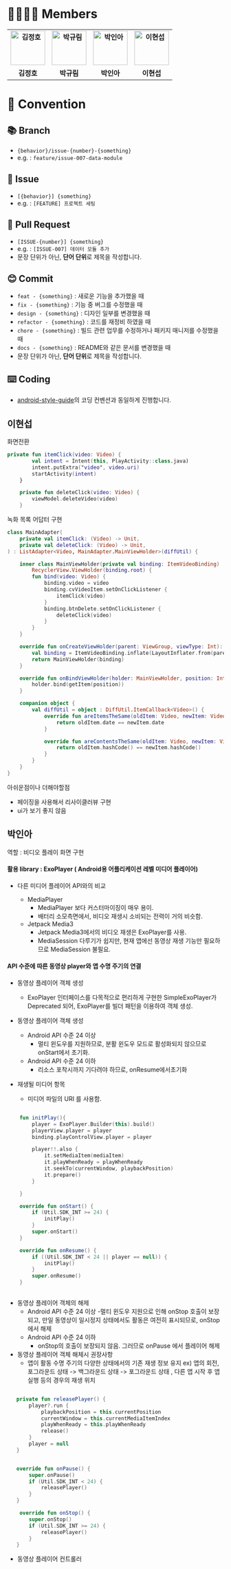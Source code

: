 # 👨‍👨‍👦‍👦 Members

<div align="center">
  <table style="font-weight : bold">
      <tr>
          <td align="center">
              <a href="https://github.com/hoyahozz">                 
                  <img alt="김정호" src="https://avatars.githubusercontent.com/hoyahozz" width="80" />            
              </a>
          </td>
          <td align="center">
              <a href="https://github.com/gyurim">                 
                  <img alt="박규림" src="https://avatars.githubusercontent.com/gyurim" width="80" />            
              </a>
          </td>
          <td align="center">
              <a href="https://github.com/INAH-PAK">                 
                  <img alt="박인아" src="https://avatars.githubusercontent.com/INAH-PAK" width="80" />            
              </a>
          </td>
          <td align="center">
              <a href="https://github.com/leehandsub">                 
                  <img alt="이현섭" src="https://avatars.githubusercontent.com/leehandsub" width="80" />            
              </a>
          </td>
      </tr>
      <tr>
          <td align="center">김정호</td>
          <td align="center">박규림</td>
          <td align="center">박인아</td>
          <td align="center">이현섭</td>
      </tr>
  </table>
</div>

# 🤝 Convention

## 📚 Branch

- `{behavior}/issue-{number}-{something}` 
- e.g. : `feature/issue-007-data-module`

## 🤔 Issue

- `[{behavior}] {something}`
- e.g. : `[FEATURE] 프로젝트 세팅`

## 🤲 Pull Request

- `[ISSUE-{number}] {something}`
- e.g. : `[ISSUE-007] 데이터 모듈 추가`
- 문장 단위가 아닌, **단어 단위**로 제목을 작성합니다.

## 😊 Commit

- `feat - {something}` : 새로운 기능을 추가했을 때
- `fix - {something}` : 기능 중 버그를 수정했을 때
- `design - {something}` : 디자인 일부를 변경했을 때
- `refactor - {something}` : 코드를 재정비 하였을 때
- `chore - {something}` : 빌드 관련 업무를 수정하거나 패키지 매니저를 수정했을 때
- `docs - {something}` : README와 같은 문서를 변경했을 때
- 문장 단위가 아닌, **단어 단위**로 제목을 작성합니다.

## ⌨️ Coding
- [android-style-guide](https://github.com/PRNDcompany/android-style-guide)의 코딩 컨벤션과 동일하게 진행합니다.

## 이현섭

화면전환

```kotlin
private fun itemClick(video: Video) {
        val intent = Intent(this, PlayActivity::class.java)
        intent.putExtra("video", video.uri)
        startActivity(intent)
    }

    private fun deleteClick(video: Video) {
        viewModel.deleteVideo(video)
    }
```

녹화 목록 어답터 구현

```kotlin
class MainAdapter(
    private val itemClick: (Video) -> Unit,
    private val deleteClick: (Video) -> Unit,
) : ListAdapter<Video, MainAdapter.MainViewHolder>(diffUtil) {

    inner class MainViewHolder(private val binding: ItemVideoBinding) :
        RecyclerView.ViewHolder(binding.root) {
        fun bind(video: Video) {
            binding.video = video
            binding.cvVideoItem.setOnClickListener {
                itemClick(video)
            }
            binding.btnDelete.setOnClickListener {
                deleteClick(video)
            }
        }
    }

    override fun onCreateViewHolder(parent: ViewGroup, viewType: Int): MainViewHolder {
        val binding = ItemVideoBinding.inflate(LayoutInflater.from(parent.context), parent, false)
        return MainViewHolder(binding)
    }

    override fun onBindViewHolder(holder: MainViewHolder, position: Int) {
        holder.bind(getItem(position))
    }

    companion object {
        val diffUtil = object : DiffUtil.ItemCallback<Video>() {
            override fun areItemsTheSame(oldItem: Video, newItem: Video): Boolean {
                return oldItem.date == newItem.date
            }

            override fun areContentsTheSame(oldItem: Video, newItem: Video): Boolean {
                return oldItem.hashCode() == newItem.hashCode()
            }
        }
    }
}
```

아쉬운점이나 더해야할점

- 페이징을 사용해서 리사이클러뷰 구현
- ui가 보기 좋지 않음


## 박인아

역할 : 비디오 플레이 화면 구현

#### 활용 library : ExoPlayer ( Android용 어플리케이션 레벨 미디어 플레이어)

- 다른 미디어 플레이어 API와의 비교

  - MediaPlayer 
    - MediaPlayer 보다 커스터마이징이 매우 용이.
    - 배터리 소모측면에서, 비디오 재생시 소비되는 전력이 거의 비슷함.
  - Jetpack Media3
    - Jetpack Media3에서의 비디오 재생은 ExoPlayer를 사용.
    - MediaSession 다루기가 쉽지만, 현재 앱에선 동영상 재생 기능만 필요하므로 MediaSession 불필요.


#### API 수준에 따른 동영상 player와 앱 수명 주기의 연결


- 동영상 플레이어 객체 생성
  - ExoPlayer 인터페이스를 다목적으로 편리하게 구현한 SimpleExoPlayer가 Deprecated 되어, ExoPlayer를 빌더 패턴을 이용하여 객체 생성.
  
- 동영상 플레이어 객체 생성
  - Android API 수준 24 이상
    - 멀티 윈도우를 지원하므로, 분활 윈도우 모드로 활성화되지 않으므로 onStart에서 초기화.
  - Android API 수준 24 이하
    - 리소스 포착시까지 기다려야 하므로, onResume에서초기화 
    
- 재생될 미디어 항목
    - 미디어 파일의 URI 를 사용함.
    
```kotlin

    fun initPlay(){
        player = ExoPlayer.Builder(this).build()
        playerView.player = player
        binding.playControlView.player = player

        player!!.also {
            it.setMediaItem(mediaItem)
            it.playWhenReady = playWhenReady
            it.seekTo(currentWindow, playbackPosition)
            it.prepare()
        }

    }

    override fun onStart() {
        if (Util.SDK_INT >= 24) {
            initPlay()
        }
        super.onStart()
    }

    override fun onResume() {
        if ((Util.SDK_INT < 24 || player == null)) {
            initPlay()
        }
        super.onResume()
    }
    
```
    
- 동영상 플레이어 객체의 해제
  - Android API 수준 24 이상
    -멀티 윈도우 지원으로 인해 onStop 호출이 보장되고, 만일 동영상이 일시정지 상태에서도 활동은 여전히 표시되므로, onStop에서 해제
  - Android API 수준 24 이하
    - onStop의 호출이 보장되지 않음. 그러므로 onPause 에서 플레이어 해제
- 동영상 플레이어 객체 해체시 권장사항
  - 앱이 활동 수명 주기의 다양한 상태에서의 기존 재생 정보 유지
    ex) 앱의 회전, 포그라운드 상태 -> 백그라운드 상태 -> 포그라운드 상태 , 다른 앱 시작 후 앱 실행 등의 경우의 재생 위치 

    
 ```kotlin

    private fun releasePlayer() {
        player?.run {
            playbackPosition = this.currentPosition
            currentWindow = this.currentMediaItemIndex
            playWhenReady = this.playWhenReady
            release()
        }
        player = null
    }


    override fun onPause() {
        super.onPause()
        if (Util.SDK_INT < 24) {
            releasePlayer()
        }
    }

     override fun onStop() {
        super.onStop()
        if (Util.SDK_INT >= 24) {
            releasePlayer()
        }
    }

```

- 동영상 플레이어 컨트롤러
  


